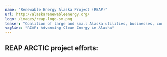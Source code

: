 ```yaml
---
name: "Renewable Energy Alaska Project (REAP)"
url: http://alaskarenewableenergy.org/
logo: /images/reap-logo-sm.png
teaser: "Coalition of large and small Alaska utilities, businesses, conservation and consumer groups, Alaska Native organizations, and municipal, state and federal entities with an interest in developing Alaska’s vast renewable energy resources."
tagline: "REAP: Advancing Clean Energy in Alaska"
---
```


## REAP ARCTIC project efforts:
